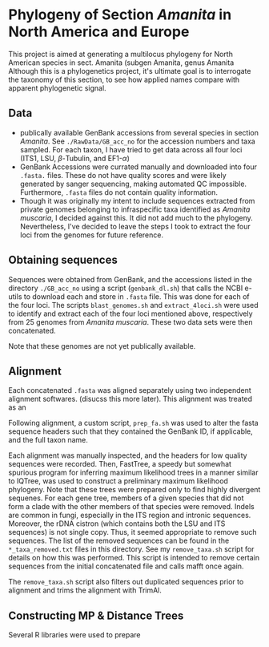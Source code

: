 # Phylogeny of Section _Amanita_ in North America and Europe

This project is aimed at generating a multilocus phylogeny for North American species in sect. Amanita (subgen Amanita, genus Amanita Although this is a phylogenetics project, it's ultimate goal is to interrogate the taxonomy of this section, to see how applied names compare with apparent phylogenetic signal.

## Data  
* publically available GenBank accessions from several species in section _Amanita_. See `./RawData/GB_acc_no` for the accession numbers and taxa sampled. For each taxon, I have tried to get data across all four loci (ITS1, LSU, $\beta$-Tubulin, and EF1-$\alpha$)
* GenBank Accessions were currated manually and downloaded into four `.fasta.` files. These do not have quality scores and were likely generated by sanger sequencing, making automated QC impossible. Furthermore, `.fasta` files do not contain quality information. 
* Though it was originally my intent to include sequences extracted from private genomes belonging to infraspecific taxa identified as _Amanita muscaria_, I decided against this. It did not add much to the phylogeny. Nevertheless, I've decided to leave the steps I took to extract the four loci from the genomes for future reference. 

## Obtaining sequences 
Sequences were obtained from GenBank, and the accessions listed in the directory `./GB_acc_no` using a script (`genbank_dl.sh`) that calls the NCBI e-utils to download each and store in `.fasta` file. This was done for each of the four loci. The scripts `blast_genomes.sh` and `extract_4loci.sh` were used to identify and extract each of the four loci mentioned above, respectively from 25 genomes from _Amanita muscaria_. These two data sets were then concatenated. 

Note that these genomes are not yet publically available. 

## Alignment 
Each concatenated `.fasta` was aligned separately using two independent alignment softwares. (disucss this more later). This alignment was treated as an 

Following alignment, a custom script, `prep_fa.sh` was used to alter the fasta sequence headers such that they contained the GenBank ID, if applicable, and the full taxon name. 

Each alignment was manually inspected, and the headers for low quality sequences were recorded. Then, FastTree, a speedy but somewhat spurious program for inferring maximum likelihood trees in a manner similar to IQTree, was used to construct a preliminary maximum likelihood phylogeny. Note that these trees were prepared only to find highly divergent sequenes. For each gene tree, members of a given species that did not form a clade with the other members of that species were removed. Indels are common in fungi, especially in the ITS region and intronic sequences. Moreover, the rDNA cistron (which contains both the LSU and ITS sequences) is not single copy. Thus, it seemed appropriate to remove such sequences. The list of the removed sequences can be found in the `*_taxa_removed.txt` files in this directory. See my `remove_taxa.sh` script for details on how this was performed. This script is intended to remove certain sequences from the initial concatenated file and calls mafft once again. 

The `remove_taxa.sh` script also filters out duplicated sequences prior to alignment and trims the alignment with TrimAl. 

## Constructing MP & Distance Trees 

Several R libraries were used to prepare